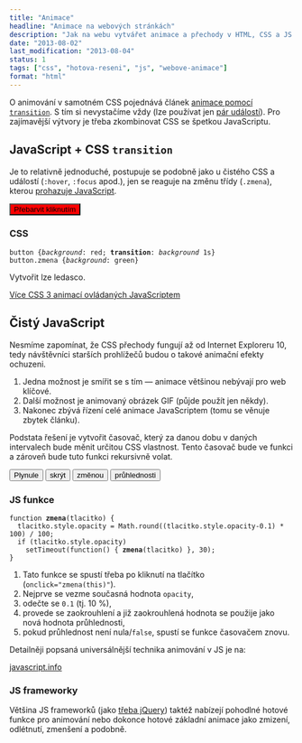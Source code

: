 ```yaml
---
title: "Animace"
headline: "Animace na webových stránkách"
description: "Jak na webu vytvářet animace a přechody v HTML, CSS a JS."
date: "2013-08-02"
last_modification: "2013-08-04"
status: 1
tags: ["css", "hotova-reseni", "js", "webove-animace"]
format: "html"
---
```


<p>O animování v samotném CSS pojednává článek <a href="/transition">animace pomocí <code>transition</code></a>. S tím si nevystačíme vždy (lze používat jen <a href="/transition#udalosti">pár událostí</a>). Pro zajímavější výtvory je třeba zkombinovat CSS se špetkou JavaScriptu.</p>

<h2 id="js-css">JavaScript + CSS <code>transition</code></h2>
<p>Je to relativně jednoduché, postupuje se podobně jako u čistého CSS a událostí (<code>:hover</code>, <code>:focus</code> apod.), jen se reaguje na změnu třídy (<code>.zmena</code>), kterou <a href="/zobrazit-skryt">prohazuje JavaScript</a>.</p>
<style>
.barva button {background: red; transition: background 1s}
.barva button.zmena {background: green}
</style>
<div class="live barva">
  <button onclick='this.className=this.className=="zmena" ? "": "zmena"'>
  Přebarvit kliknutím
</button>
</div>
<h3>CSS</h3>
<pre><code>button {<i>background</i>: red; <b>transition</b>: <i>background</i> 1s}
button.zmena {<i>background</i>: green}</code></pre>

<p>Vytvořit lze ledasco.</p>

<p><a class="button" href="http://h5bp.github.io/Effeckt.css/">Více CSS 3 animací ovládaných JavaScriptem</a></p>

<h2 id="js">Čistý JavaScript</h2>
<p>Nesmíme zapomínat, že CSS přechody fungují až od Internet Exploreru 10, tedy návštěvníci starších prohlížečů budou o takové animační efekty ochuzeni.</p>
<ol>
  <li>Jedna možnost je smířit se s tím — animace většinou nebývají pro web klíčové.</li>
  <li>Další možnost je animovaný obrázek GIF (půjde použít jen někdy).</li>
  <li>Nakonec zbývá řízení celé animace JavaScriptem (tomu se věnuje zbytek článku).</li>
</ol>

<p>Podstata řešení je vytvořit časovač, který za danou dobu v daných intervalech bude měnit určitou CSS vlastnost. Tento časovač bude ve funkci a zároveň bude tuto funkci rekursivně volat.</p>

<!-- Kód ukázky -->
<div class="live">
<script>
function zmena(tlacitko) {
  tlacitko.style.opacity = Math.round((tlacitko.style.opacity-0.1) * 100) / 100;
  if (tlacitko.style.opacity) {
    setTimeout(function() { zmena(tlacitko) }, 30);
  }
}
</script>
  <button onclick="zmena(this)" style="opacity: 1">Plynule</button>
  <button onclick="zmena(this)" style="opacity: 1">skrýt</button>
  <button onclick="zmena(this)" style="opacity: 1">změnou</button>
  <button onclick="zmena(this)" style="opacity: 1">průhlednosti</button>
</div>
<!-- konec ukázky -->

<h3>JS funkce</h3>
<pre><code>function <b>zmena</b>(tlacitko) {
  tlacitko.style.opacity = Math.round((tlacitko.style.opacity-0.1) * 100) / 100;
  if (tlacitko.style.opacity) 
    setTimeout(function() { <b>zmena</b>(tlacitko) }, 30);
}</code></pre>

<ol>
  <li>Tato funkce se spustí třeba po kliknutí na tlačítko (<code>onclick="zmena(this)"</code>).</li>
  <li>Nejprve se vezme současná hodnota <code>opacity</code>,</li>
  <li>odečte se <code>0.1</code> (tj. 10 %),</li>
  <li>provede se zaokrouhlení a již zaokrouhlená hodnota se použije jako nová hodnota průhlednosti,</li>
  <li>pokud průhlednost není nula/<code>false</code>, spustí se funkce časovačem znovu.</li>
</ol>

<p>Detailněji popsaná universálnější technika animování v JS je na:</p>
<p><a href="http://javascript.info/tutorial/animation" class="button">javascript.info</a></p>

<h3>JS frameworky</h3>
<p>Většina JS frameworků (jako <a href="http://api.jquery.com/animate/">třeba jQuery</a>) taktéž nabízejí pohodlné hotové funkce pro animování nebo dokonce hotové základní animace jako zmizení, odlétnutí, zmenšení a podobně.</p>